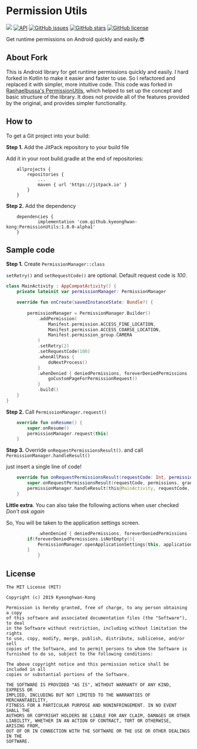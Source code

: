 # Permission Utils
[![](https://jitpack.io/v/kyeonghwan-kong/PermissionUtils.svg)](https://jitpack.io/#kyeonghwan-kong/PermissionUtils)
[![API](https://img.shields.io/badge/API-14%2B-brightgreen.svg?style=flat)](https://android-arsenal.com/api?level=14) [![GitHub issues](https://img.shields.io/github/issues/kyeonghwan-kong/PermissionUtils.svg)](https://github.com/kyeonghwan-kong/PermissionUtils/issues)
[![GitHub stars](https://img.shields.io/github/stars/kyeonghwan-kong/PermissionUtils.svg)](https://github.com/kyeonghwan-kong/PermissionUtils/stargazers) 
[![GitHub license](https://img.shields.io/badge/license-MIT-blue.svg)](https://raw.githubusercontent.com/kyeonghwan-kong/PermissionUtils/master/LICENSE) 

Get runtime permissions on Android quickly and easily.😎

## About Fork
This is Android library for get runtime permissions quickly and easily. I hard forked in Kotlin to make it easier and faster to use. So I refactored and replaced it with simpler, more intuitive code. This code was forked in [Raphaelbussa's PermissionUtils](https://github.com/raphaelbussa/PermissionUtils), which helped to set up the concept and basic structure of the library. It does not provide all of the features provided by the original, and provides simpler functionality.

## How to
To get a Git project into your build:

**Step 1.** Add the JitPack repository to your build file

Add it in your root build.gradle at the end of repositories:
```Gradle
	allprojects {
		repositories {
			...
			maven { url 'https://jitpack.io' }
		}
	}
```

**Step 2.** Add the dependency
```Gradle
	dependencies {
	        implementation 'com.github.kyeonghwan-kong:PermissionUtils:1.0.0-alpha1'
	}
```
## Sample code

**Step 1.** Create `PermissionManager::class`

`setRetry()` and `setRequestCode()` are optional. Default request code is *100*.

```Kotlin
class MainActivity : AppCompatActivity() {
    private lateinit var permissionManager: PermissionManager

    override fun onCreate(savedInstanceState: Bundle?) {
	
        permissionManager = PermissionManager.Builder()
            .addPermission(
                Manifest.permission.ACCESS_FINE_LOCATION,
                Manifest.permission.ACCESS_COARSE_LOCATION,
                Manifest.permission_group.CAMERA
            )
            .setRetry(2)
            .setRequestCode(100)
            .whenAllPass {
                doNextProcess()
            }
            .whenDenied { deniedPermissions, foreverDeniedPermissions ->
                goCustomPageForPermissionRequest()
            }
            .build()
    }
}
```

**Step 2.** Call `PermissionManager.request()`
```Kotlin
    override fun onResume() {
        super.onResume()
        permissionManager.request(this)
    }
```

**Step 3.** Override `onRequestPermissionsResult()`. and call `PermissionManager.handleResult()`

just insert a single line of code!

```Kotlin
    override fun onRequestPermissionsResult(requestCode: Int, permissions: Array<out String>, grantResults: IntArray) {
        super.onRequestPermissionsResult(requestCode, permissions, grantResults)
        permissionManager.handleResult(this@MainActivity, requestCode, permissions, grantResults)
    }
```

**Little extra**. You can also take the following actions when user checked *Don't ask again*

So, You will be taken to the application settings screen.
```Kotlin
            .whenDenied { deniedPermissions, foreverDeniedPermissions ->
		if(foreverDeniedPermissions.isNotEmpty(){
			PermissionManager.openApplicationSettings(this, application.packageName)
		}
            }
```

## License
```
The MIT License (MIT)

Copyright (c) 2019 Kyeonghwan-Kong

Permission is hereby granted, free of charge, to any person obtaining a copy
of this software and associated documentation files (the "Software"), to deal
in the Software without restriction, including without limitation the rights
to use, copy, modify, merge, publish, distribute, sublicense, and/or sell
copies of the Software, and to permit persons to whom the Software is
furnished to do so, subject to the following conditions:

The above copyright notice and this permission notice shall be included in all
copies or substantial portions of the Software.

THE SOFTWARE IS PROVIDED "AS IS", WITHOUT WARRANTY OF ANY KIND, EXPRESS OR
IMPLIED, INCLUDING BUT NOT LIMITED TO THE WARRANTIES OF MERCHANTABILITY,
FITNESS FOR A PARTICULAR PURPOSE AND NONINFRINGEMENT. IN NO EVENT SHALL THE
AUTHORS OR COPYRIGHT HOLDERS BE LIABLE FOR ANY CLAIM, DAMAGES OR OTHER
LIABILITY, WHETHER IN AN ACTION OF CONTRACT, TORT OR OTHERWISE, ARISING FROM,
OUT OF OR IN CONNECTION WITH THE SOFTWARE OR THE USE OR OTHER DEALINGS IN THE
SOFTWARE.
```
